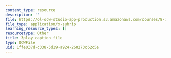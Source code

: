 ```yaml
---
content_type: resource
description: ''
file: https://ol-ocw-studio-app-production.s3.amazonaws.com/courses/8-701-introduction-to-nuclear-and-particle-physics-fall-2020/1ffe037dc3385d19a924260273c62c5e_16iPrwJMvSs.vtt
file_type: application/x-subrip
learning_resource_types: []
resourcetype: Other
title: 3play caption file
type: OCWFile
uid: 1ffe037d-c338-5d19-a924-260273c62c5e
---
```

